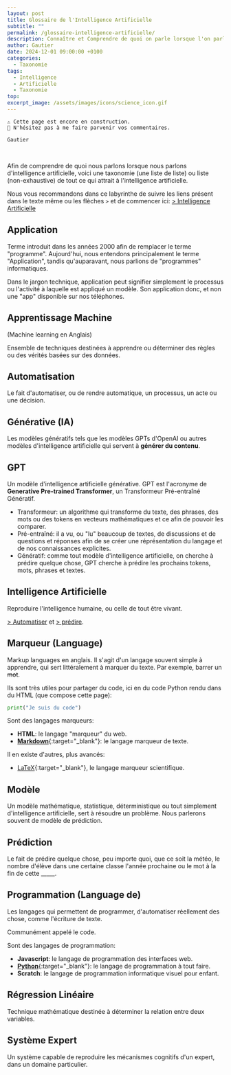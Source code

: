 ```yaml
---
layout: post
title: Glossaire de l'Intelligence Artificielle
subtitle: ""
permalink: /glossaire-intelligence-artificielle/
description: Connaître et Comprendre de quoi on parle lorsque l'on parle d'Intelligence Artificielle.
author: Gautier
date: 2024-12-01 09:00:00 +0100
categories:
  - Taxonomie
tags:
  - Intelligence
  - Artificielle
  - Taxonomie
top: 
excerpt_image: /assets/images/icons/science_icon.gif
---
```


```text
⚠️ Cette page est encore en construction.
📣 N'hésitez pas à me faire parvenir vos commentaires.

Gautier
```
<br>

Afin de comprendre de quoi nous parlons lorsque nous parlons d'intelligence artificielle, voici une taxonomie (une liste de liste) ou liste (non-exhaustive) de tout ce qui attrait à l'intelligence artificielle.

Nous vous recommandons dans ce labyrinthe de suivre les liens présent dans le texte même ou les flèches `>` et de commencer ici: [> Intelligence Artificielle](#h-intelligence-artificielle)

<!--more-->

## Application

Terme introduit dans les années 2000 afin de remplacer le terme "programme". Aujourd'hui, nous entendons principalement le terme "Application", tandis qu'auparavant, nous parlions de "programmes" informatiques.  

Dans le jargon technique, application peut signifier simplement le processus ou l'activité à laquelle est appliqué un modèle. Son application donc, et non une "app" disponible sur nos téléphones.

## Apprentissage Machine

(Machine learning en Anglais)

Ensemble de techniques destinées à apprendre ou déterminer des règles ou des vérités basées sur des données.

## Automatisation

Le fait d'automatiser, ou de rendre automatique, un processus, un acte ou une décision.

## Générative (IA)

Les modèles génératifs tels que les modèles GPTs d'OpenAI ou autres modèles d'intelligence artificielle qui servent à **générer du contenu**.

## GPT 

Un modèle d'intelligence artificielle générative. GPT est l'acronyme de **Generative Pre-trained Transformer**, un Transformeur Pré-entraîné Génératif.

- Transformeur: un algorithme qui transforme du texte, des phrases, des mots ou des tokens en vecteurs mathématiques et ce afin de pouvoir les comparer.
- Pré-entraîné: il a vu, ou "lu" beaucoup de textes, de discussions et de questions et réponses afin de se créer une réprésentation du langage et de nos connaissances explicites.
- Génératif: comme tout modèle d'intelligence artificielle, on cherche à prédire quelque chose, GPT cherche à prédire les prochains tokens, mots, phrases et textes.

## Intelligence Artificielle

Reproduire l'intelligence humaine, ou celle de tout être vivant.

[> Automatiser](#h-automatisation) et [> prédire](#h-prédiction).

## Marqueur (Language) 

Markup languages en anglais. Il s'agit d'un langage souvent simple à apprendre, qui sert littéralement à marquer du texte. Par exemple, barrer un ~~mot~~.

Ils sont très utiles pour partager du code, ici en du code Python rendu dans du HTML (que compose cette page):

```python
print("Je suis du code")
```

Sont des langages marqueurs:

- **HTML**: le langage "marqueur" du web.
- [**Markdown**](https://www.markdownguide.org/){:target="_blank"}: le langage marqueur de texte.

Il en existe d'autres, plus avancés:

- [LaTeX](https://www.latex-project.org/get/){:target="_blank"}, le langage marqueur scientifique.


## Modèle

Un modèle mathématique, statistique, déterministique ou tout simplement d'intelligence artificielle, sert à résoudre un problème. Nous parlerons souvent de modèle de prédiction.

## Prédiction 

Le fait de prédire quelque chose, peu importe quoi, que ce soit la météo, le nombre d'élève dans une certaine classe l'année prochaine ou le mot à la fin de cette _____.

## Programmation (Language de)

Les langages qui permettent de programmer, d'automatiser réellement des chose, comme l'écriture de texte.

Communément appelé le code.

Sont des langages de programmation:

- **Javascript**: le langage de programmation des interfaces web.
- [**Python**](/python/){:target="_blank"}: le langage de programmation à tout faire.
- **Scratch**: le langage de programmation informatique visuel pour enfant.

## Régression Linéaire

Technique mathématique destinée à déterminer la relation entre deux variables.

## Système Expert

Un système capable de reproduire les mécanismes cognitifs d'un expert, dans un domaine particulier.

